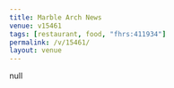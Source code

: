 ```yaml
---
title: Marble Arch News
venue: v15461
tags: [restaurant, food, "fhrs:411934"]
permalink: /v/15461/
layout: venue
---
```

null
